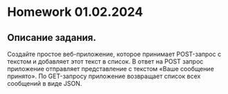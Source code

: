 # Homework 01.02.2024

## Описание задания.

Создайте простое веб-приложение, которое принимает POST-запрос с текстом и 
добавляет этот текст в список. В ответ на POST запрос приложение отправляет
представление с текстом «Ваше сообщение принято». По GET-запросу приложение
возвращает список всех сообщений в виде JSON.
